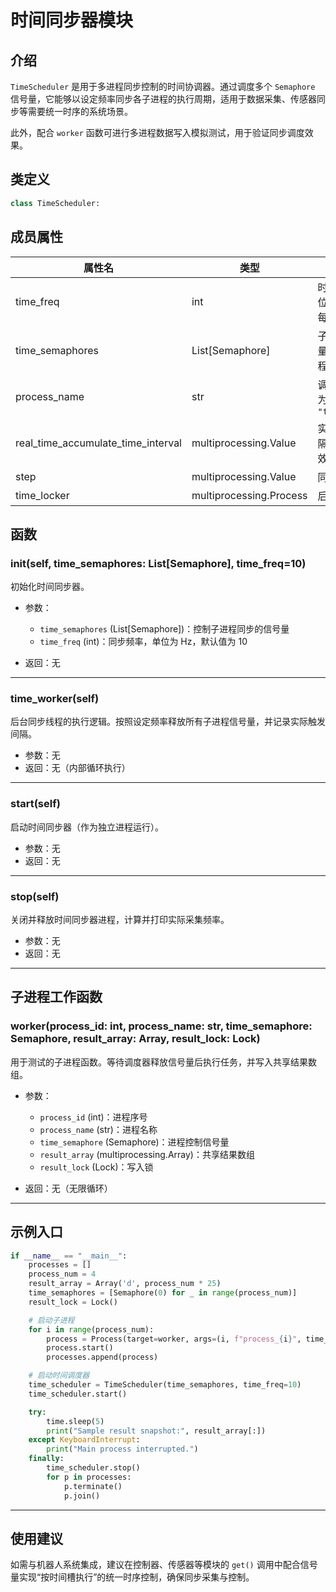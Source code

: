 # 时间同步器模块

## 介绍
`TimeScheduler` 是用于多进程同步控制的时间协调器。通过调度多个 `Semaphore` 信号量，它能够以设定频率同步各子进程的执行周期，适用于数据采集、传感器同步等需要统一时序的系统场景。

此外，配合 `worker` 函数可进行多进程数据写入模拟测试，用于验证同步调度效果。

## 类定义
```python
class TimeScheduler:
```

## 成员属性

| 属性名                         | 类型              | 说明                                                                 |
|------------------------------|------------------|----------------------------------------------------------------------|
| time_freq                    | int              | 时间同步频率（单位 Hz），用于控制每秒触发周期                          |
| time_semaphores              | List[Semaphore]  | 子进程使用的信号量列表，每个子进程对应一个信号量                         |
| process_name                 | str              | 调度器名称，默认为 `"time_scheduler"`                                |
| real_time_accumulate_time_interval | multiprocessing.Value | 实际累计时间间隔，用于评估同步效率                                 |
| step                         | multiprocessing.Value | 同步轮次计数器                                                     |
| time_locker                  | multiprocessing.Process | 后台同步调度进程                                                 |

## 函数

### **__init__(self, time_semaphores: List[Semaphore], time_freq=10)**
初始化时间同步器。

- 参数：
  - `time_semaphores` (List[Semaphore])：控制子进程同步的信号量
  - `time_freq` (int)：同步频率，单位为 Hz，默认值为 10

- 返回：无

---

### **time_worker(self)**
后台同步线程的执行逻辑。按照设定频率释放所有子进程信号量，并记录实际触发间隔。

- 参数：无
- 返回：无（内部循环执行）

---

### **start(self)**
启动时间同步器（作为独立进程运行）。

- 参数：无
- 返回：无

---

### **stop(self)**
关闭并释放时间同步器进程，计算并打印实际采集频率。

- 参数：无
- 返回：无

---

## 子进程工作函数

### **worker(process_id: int, process_name: str, time_semaphore: Semaphore, result_array: Array, result_lock: Lock)**
用于测试的子进程函数。等待调度器释放信号量后执行任务，并写入共享结果数组。

- 参数：
  - `process_id` (int)：进程序号
  - `process_name` (str)：进程名称
  - `time_semaphore` (Semaphore)：进程控制信号量
  - `result_array` (multiprocessing.Array)：共享结果数组
  - `result_lock` (Lock)：写入锁

- 返回：无（无限循环）

---

## 示例入口
```python
if __name__ == "__main__":
    processes = []
    process_num = 4
    result_array = Array('d', process_num * 25)
    time_semaphores = [Semaphore(0) for _ in range(process_num)]
    result_lock = Lock()

    # 启动子进程
    for i in range(process_num):
        process = Process(target=worker, args=(i, f"process_{i}", time_semaphores[i], result_array, result_lock))
        process.start()
        processes.append(process)

    # 启动时间调度器
    time_scheduler = TimeScheduler(time_semaphores, time_freq=10)
    time_scheduler.start()

    try:
        time.sleep(5)
        print("Sample result snapshot:", result_array[:])
    except KeyboardInterrupt:
        print("Main process interrupted.")
    finally:
        time_scheduler.stop()
        for p in processes:
            p.terminate()
            p.join()
```

---

## 使用建议
如需与机器人系统集成，建议在控制器、传感器等模块的 `get()` 调用中配合信号量实现“按时间槽执行”的统一时序控制，确保同步采集与控制。


